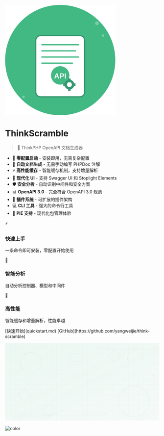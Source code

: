 <!-- _coverpage.md -->

![logo](https://raw.githubusercontent.com/yangweijie/think-scramble/main/docs/assets/logo.svg ':size=180')

# ThinkScramble

> 🚀 ThinkPHP OpenAPI 文档生成器

- 🎯 **零配置启动** - 安装即用，无需复杂配置
- 📝 **自动文档生成** - 无需手动编写 PHPDoc 注解
- ⚡ **高性能缓存** - 智能缓存机制，支持增量解析
- 🎨 **现代化 UI** - 支持 Swagger UI 和 Stoplight Elements
- 🛡️ **安全分析** - 自动识别中间件和安全方案
- 📊 **OpenAPI 3.0** - 完全符合 OpenAPI 3.0 规范
- 🔌 **插件系统** - 可扩展的插件架构
- 💻 **CLI 工具** - 强大的命令行工具
- 🥧 **PIE 支持** - 现代化包管理体验

<div class="features">
  <div class="feature">
    <div class="feature-icon">⚡</div>
    <h3>快速上手</h3>
    <p>一条命令即可安装，零配置开始使用</p>
  </div>
  <div class="feature">
    <div class="feature-icon">🎯</div>
    <h3>智能分析</h3>
    <p>自动分析控制器、模型和中间件</p>
  </div>
  <div class="feature">
    <div class="feature-icon">🚀</div>
    <h3>高性能</h3>
    <p>智能缓存和增量解析，性能卓越</p>
  </div>
</div>

<div class="buttons">
  [快速开始](quickstart.md)
  [GitHub](https://github.com/yangweijie/think-scramble)
</div>

<!-- 背景图片 -->
![](https://raw.githubusercontent.com/yangweijie/think-scramble/main/docs/assets/bg.svg)

<!-- 背景色 -->
![color](#f0f0f0)
